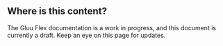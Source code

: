 ## Where is this content?
The Gluu Flex documentation is a work in progress, and this document is currently a draft. Keep an eye on this page for updates.

